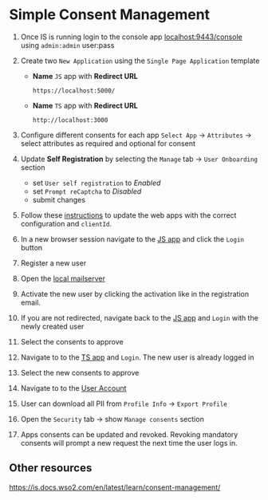 # Simple Consent Management

1. Once IS is running login to the console app [localhost:9443/console](https://localhost:9443/console) using `admin:admin` user:pass

1. Create two `New Application` using the `Single Page Application` template

    - __Name__ `JS` app with __Redirect URL__
      ```
      https://localhost:5000/
      ```

    - __Name__ `TS` app with __Redirect URL__
      ```
      http://localhost:3000
      ```

1. Configure different consents for each app `Select App` -> `Attributes` -> select attributes as required and optional for consent

1. Update __Self Registration__ by selecting the `Manage` tab -> `User Onboarding` section

    - set `User self registration` to *Enabled*
    - set `Prompt reCaptcha` to *Disabled*
    - submit changes

1. Follow these [instructions](../README.md#react-apps) to update the web apps with the correct configuration and `clientId`.

1. In a new browser session navigate to the [JS app](https://localhost:5000/) and click the `Login` button

1. Register a new user

1. Open the [local mailserver](http://localhost:8025/) 

1. Activate the new user by clicking the activation like in the registration email.

1. If you are not redirected, navigate back to the [JS app](https://localhost:5000/) and `Login` with the newly created user

1. Select the consents to approve

1. Navigate to to the [TS app](http://localhost:3000) and `Login`. The new user is already logged in

1. Select the new consents to approve

1. Navigate to to the [User Account](http://localhost:9443/myaccount)

1. User can download all PII from `Profile Info` -> `Export Profile`

1. Open the `Security` tab -> show `Manage consents` section

1. Apps consents can be updated and revoked. Revoking mandatory consents will prompt a new request the next time the user logs in.

## Other resources

https://is.docs.wso2.com/en/latest/learn/consent-management/
